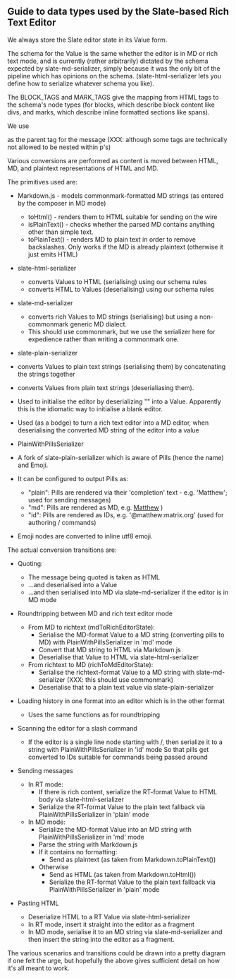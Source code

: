 Guide to data types used by the Slate-based Rich Text Editor
------------------------------------------------------------

We always store the Slate editor state in its Value form.

The schema for the Value is the same whether the editor is in MD or rich text mode, and is currently (rather arbitrarily)
dictated by the schema expected by slate-md-serializer, simply because it was the only bit of the pipeline which
has opinions on the schema. (slate-html-serializer lets you define how to serialize whatever schema you like).

The BLOCK_TAGS and MARK_TAGS give the mapping from HTML tags to the schema's node types (for blocks, which describe
block content like divs, and marks, which describe inline formatted sections like spans).

We use <p/> as the parent tag for the message (XXX: although some tags are technically not allowed to be nested within p's)

Various conversions are performed as content is moved between HTML, MD, and plaintext representations of HTML and MD.

The primitives used are:

 * Markdown.js - models commonmark-formatted MD strings (as entered by the composer in MD mode)
   * toHtml() - renders them to HTML suitable for sending on the wire
   * isPlainText() - checks whether the parsed MD contains anything other than simple text.
   * toPlainText() - renders MD to plain text in order to remove backslashes.  Only works if the MD is already plaintext (otherwise it just emits HTML)

 * slate-html-serializer
   * converts Values to HTML (serialising) using our schema rules
   * converts HTML to Values (deserialising) using our schema rules

 * slate-md-serializer
   * converts rich Values to MD strings (serialising) but using a non-commonmark generic MD dialect.
   * This should use commonmark, but we use the serializer here for expedience rather than writing a commonmark one.

 * slate-plain-serializer
  * converts Values to plain text strings (serialising them) by concatenating the strings together
  * converts Values from plain text strings (deserialiasing them).
  * Used to initialise the editor by deserializing "" into a Value. Apparently this is the idiomatic way to initialise a blank editor.
  * Used (as a bodge) to turn a rich text editor into a MD editor, when deserialising the converted MD string of the editor into a value

 * PlainWithPillsSerializer
  * A fork of slate-plain-serializer which is aware of Pills (hence the name) and Emoji.
  * It can be configured to output Pills as:
    * "plain": Pills are rendered via their 'completion' text - e.g. 'Matthew'; used for sending messages)
    * "md": Pills are rendered as MD, e.g. [Matthew](https://matrix.to/#/@matthew:matrix.org) )
    * "id": Pills are rendered as IDs, e.g. '@matthew:matrix.org' (used for authoring / commands)
  * Emoji nodes are converted to inline utf8 emoji.

The actual conversion transitions are:

 * Quoting:
   * The message being quoted is taken as HTML
   * ...and deserialised into a Value
   * ...and then serialised into MD via slate-md-serializer if the editor is in MD mode

 * Roundtripping between MD and rich text editor mode
   * From MD to richtext (mdToRichEditorState):
     * Serialise the MD-format Value to a MD string (converting pills to MD) with PlainWithPillsSerializer in 'md' mode
     * Convert that MD string to HTML via Markdown.js
     * Deserialise that Value to HTML via slate-html-serializer
   * From richtext to MD (richToMdEditorState):
     * Serialise the richtext-format Value to a MD string with slate-md-serializer (XXX: this should use commonmark)
     * Deserialise that to a plain text value via slate-plain-serializer

 * Loading history in one format into an editor which is in the other format
   * Uses the same functions as for roundtripping

 * Scanning the editor for a slash command
   * If the editor is a single line node starting with /, then serialize it to a string with PlainWithPillsSerializer in 'id' mode
     So that pills get converted to IDs suitable for commands being passed around

 * Sending messages
   * In RT mode:
     * If there is rich content, serialize the RT-format Value to HTML body via slate-html-serializer
     * Serialize the RT-format Value to the plain text fallback via PlainWithPillsSerializer in 'plain' mode
   * In MD mode:
     * Serialize the MD-format Value into an MD string with PlainWithPillsSerializer in 'md' mode
     * Parse the string with Markdown.js
     * If it contains no formatting:
       * Send as plaintext (as taken from Markdown.toPlainText())
     * Otherwise
       * Send as HTML (as taken from Markdown.toHtml())
       * Serialize the RT-format Value to the plain text fallback via PlainWithPillsSerializer in 'plain' mode

 * Pasting HTML
   * Deserialize HTML to a RT Value via slate-html-serializer
   * In RT mode, insert it straight into the editor as a fragment
   * In MD mode, serialise it to an MD string via slate-md-serializer and then insert the string into the editor as a fragment.

The various scenarios and transitions could be drawn into a pretty diagram if one felt the urge, but hopefully the above
gives sufficient detail on how it's all meant to work.